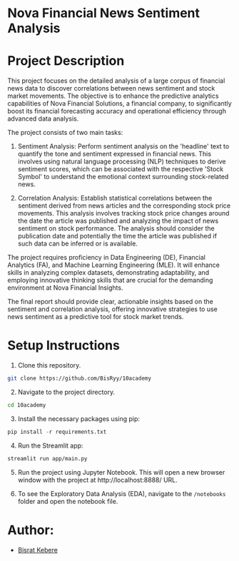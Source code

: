 # Nova Financial News Sentiment Analysis

# Project Description

This project focuses on the detailed analysis of a large corpus of financial news data to discover correlations between news sentiment and stock market movements. The objective is to enhance the predictive analytics capabilities of Nova Financial Solutions, a financial company, to significantly boost its financial forecasting accuracy and operational efficiency through advanced data analysis.

The project consists of two main tasks:

1. Sentiment Analysis: Perform sentiment analysis on the 'headline' text to quantify the tone and sentiment expressed in financial news. This involves using natural language processing (NLP) techniques to derive sentiment scores, which can be associated with the respective 'Stock Symbol' to understand the emotional context surrounding stock-related news.

2. Correlation Analysis: Establish statistical correlations between the sentiment derived from news articles and the corresponding stock price movements. This analysis involves tracking stock price changes around the date the article was published and analyzing the impact of news sentiment on stock performance. The analysis should consider the publication date and potentially the time the article was published if such data can be inferred or is available.

The project requires proficiency in Data Engineering (DE), Financial Analytics (FA), and Machine Learning Engineering (MLE). It will enhance skills in analyzing complex datasets, demonstrating adaptability, and employing innovative thinking skills that are crucial for the demanding environment at Nova Financial Insights.

The final report should provide clear, actionable insights based on the sentiment and correlation analysis, offering innovative strategies to use news sentiment as a predictive tool for stock market trends.

# Setup Instructions

1. Clone this repository.
```bash
git clone https://github.com/BisRyy/10academy
```
2. Navigate to the project directory.
```bash
cd 10academy
```
3. Install the necessary packages using pip:
```python
pip install -r requirements.txt
```
4. Run the Streamlit app:
```bash
streamlit run app/main.py
```

5. Run the project using Jupyter Notebook. This will open a new browser window with the project at http://localhost:8888/ URL.

6. To see the Exploratory Data Analysis (EDA), navigate to the `/notebooks` folder and open the notebook file.

# Author:

- [Bisrat Kebere](https://linkedin.com/in/bisry)

